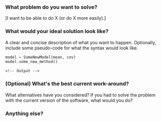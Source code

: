 ### What problem do you want to solve?

[I want to be able to do X (or do X more easily).]

### What would your ideal solution look like?

A clear and concise description of what you want to happen. Optionally, include some pseudo-code for what the syntax would look like.

```python
model = SomeNewModel(mean, cov)
model.some_new_method()
```

```
<!-- Output -->
```

### (Optional) What's the best current work-around?

What alternatives have you considered? If you had to solve the problem with the current version of the software, what would you do?

### Anything else?